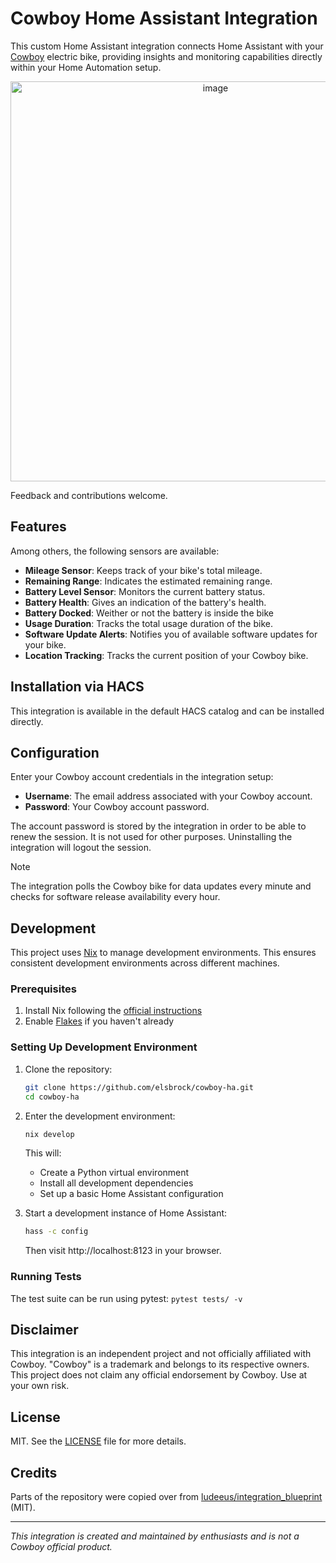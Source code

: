 # Cowboy Home Assistant Integration

This custom Home Assistant integration connects Home Assistant with your [Cowboy](https://cowboy.com/) electric bike, providing insights and monitoring capabilities directly within your Home Automation setup.

<p align="center">
  <img width="640" alt="image" src="https://github.com/user-attachments/assets/0d2358c7-2448-48e1-bf67-4cd07ec34474">
</p>

Feedback and contributions welcome.

## Features

Among others, the following sensors are available:

- **Mileage Sensor**: Keeps track of your bike's total mileage.
- **Remaining Range**: Indicates the estimated remaining range.
- **Battery Level Sensor**: Monitors the current battery status.
- **Battery Health**: Gives an indication of the battery's health.
- **Battery Docked**: Weither or not the battery is inside the bike
- **Usage Duration**: Tracks the total usage duration of the bike.
- **Software Update Alerts**: Notifies you of available software updates for your bike.
- **Location Tracking**: Tracks the current position of your Cowboy bike.

## Installation via HACS

This integration is available in the default HACS catalog and can be installed directly.

## Configuration

Enter your Cowboy account credentials in the integration setup:

- **Username**: The email address associated with your Cowboy account.
- **Password**: Your Cowboy account password.

The account password is stored by the integration in order to be able to renew the session. It is not used for other purposes. Uninstalling the integration will logout the session.

> [!NOTE]
> The integration polls the Cowboy bike for data updates every minute and checks for software release availability every hour.

## Development

This project uses [Nix](https://nixos.org/) to manage development environments. This ensures consistent development environments across different machines.

### Prerequisites

1. Install Nix following the [official instructions](https://nixos.org/download.html)
2. Enable [Flakes](https://nixos.wiki/wiki/Flakes#Enable_flakes) if you haven't already

### Setting Up Development Environment

1. Clone the repository:
   ```bash
   git clone https://github.com/elsbrock/cowboy-ha.git
   cd cowboy-ha
   ```

2. Enter the development environment:
   ```bash
   nix develop
   ```

   This will:
   - Create a Python virtual environment
   - Install all development dependencies
   - Set up a basic Home Assistant configuration

3. Start a development instance of Home Assistant:
   ```bash
   hass -c config
   ```
   Then visit http://localhost:8123 in your browser.

### Running Tests

The test suite can be run using pytest: `pytest tests/ -v`

## Disclaimer

This integration is an independent project and not officially affiliated with Cowboy. "Cowboy" is a trademark and belongs to its respective owners. This project does not claim any official endorsement by Cowboy. Use at your own risk.

## License

MIT. See the [LICENSE](LICENSE) file for more details.

## Credits

Parts of the repository were copied over from [ludeeus/integration_blueprint](https://github.com/ludeeus/integration_blueprint/) (MIT).

---

*This integration is created and maintained by enthusiasts and is not a Cowboy official product.*
